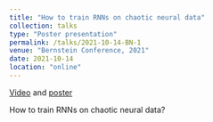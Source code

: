 ```yaml
---
title: "How to train RNNs on chaotic neural data"
collection: talks
type: "Poster presentation"
permalink: /talks/2021-10-14-BN-1
venue: "Bernstein Conference, 2021"
date: 2021-10-14
location: "online"
---
```


[Video](./../files/BN_posterAndVideo/7_mikhaeil_video.mp4) and [poster](./../files/BN_posterAndVideo/7_mikhaeil_poster.pdf)

How to train RNNs on chaotic neural data?


